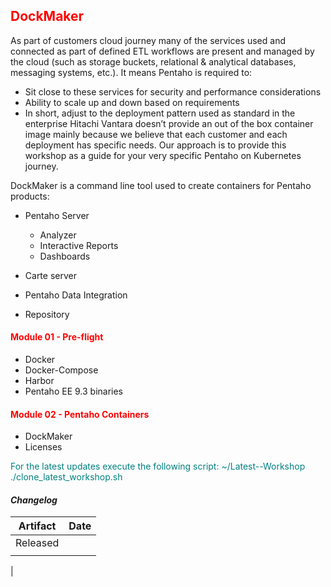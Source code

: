 ## <font color='red'>DockMaker</font>

As part of customers cloud journey many of the services used and connected as part of defined ETL workflows are present and managed by the cloud (such as storage buckets, relational & analytical databases, messaging systems, etc.).
It means Pentaho is required to:
* Sit close to these services for security and performance considerations
* Ability to scale up and down based on requirements
* In short, adjust to the deployment pattern used as standard in the enterprise
Hitachi Vantara doesn’t provide an out of the box container image mainly because we believe that each customer and each deployment has specific needs. Our approach is to provide this workshop as a guide for your very specific Pentaho on Kubernetes journey.

DockMaker is a command line tool used to create containers for Pentaho products:
* Pentaho Server
  - Analyzer
  - Interactive Reports
  - Dashboards
* Carte server
* Pentaho Data Integration

* Repository

#### <font color='red'>Module 01 - Pre-flight</font>
* Docker
* Docker-Compose
* Harbor 
* Pentaho EE 9.3 binaries

#### <font color='red'>Module 02 - Pentaho Containers</font>
* DockMaker
* Licenses


<font color='teal'>For the latest updates execute the following script: ~/Latest--Workshop ./clone_latest_workshop.sh </font>

#### <em> Changelog </em>

| Artifact                   | Date     |  
| ---------------------------| ---------| 
| Released                   |          | 
|                            |          |               
|

